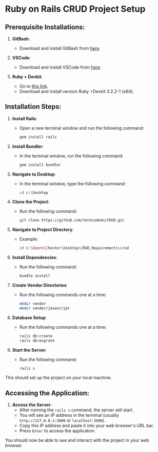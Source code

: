 # Ruby on Rails CRUD Project Setup

## Prerequisite Installations:
1. **GitBash**:
   - Download and install GitBash from [here](https://git-scm.com/downloads).
   
2. **VSCode**:
   - Download and install VSCode from [here](https://code.visualstudio.com/).

3. **Ruby + Devkit**:
   - Go to [this link](https://rubyinstaller.org/downloads/).
   - Download and install version Ruby +Devkit 3.2.2-1 (x64).

## Installation Steps:

1. **Install Rails**:
   - Open a new terminal window and run the following command:
     ```bash
     gem install rails
     ```

2. **Install Bundler**:
   - In the terminal window, run the following command:
     ```bash
     gem install bundler
     ```

3. **Navigate to Desktop**:
   - In the terminal window, type the following command:
     ```bash
     cd c:\Desktop
     ```

4. **Clone the Project**:
   - Run the following command:
     ```bash
     git clone https://github.com/techcodedu/CRUD.git
     ```

5. **Navigate to Project Directory**:
   - Example:
     ```bash
     cd C:\Users\Chester\Desktop\CRUD_Requirements\crud
     ```

6. **Install Dependencies**:
   - Run the following command:
     ```bash
     bundle install
     ```

7. **Create Vendor Directories**:
   - Run the following commands one at a time:
     ```bash
     mkdir vendor
     mkdir vendor/javascript
     ```

8. **Database Setup**:
   - Run the following commands one at a time:
     ```bash
     rails db:create
     rails db:migrate
     ```

9. **Start the Server**:
   - Run the following command:
     ```bash
     rails s
     ```

This should set up the project on your local machine.

## Accessing the Application:

1. **Access the Server**:
   - After running the `rails s` command, the server will start.
   - You will see an IP address in the terminal (usually `http://127.0.0.1:3000` or `localhost:3000`).
   - Copy this IP address and paste it into your web browser's URL bar.
   - Press `Enter` to access the application.

You should now be able to see and interact with the project in your web browser.

